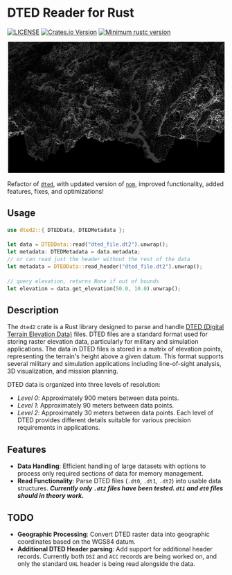# DTED Reader for Rust

[![LICENSE](https://img.shields.io/badge/license-MIT-blue.svg)](LICENSE)
[![Crates.io Version](https://img.shields.io/crates/v/dted2.svg)](https://crates.io/crates/dted2)
[![Minimum rustc version](https://img.shields.io/badge/rustc-1.56.0+-lightgray.svg)](#rust-version-requirements-msrv)
<!-- [![Latest Release](https://img.shields.io/github/v/release/arpadav/dted2)](https://github.com/arpadav/dted2) -->
<!-- [![Coverage Status](https://coveralls.io/repos/github/arpadav/dted2/badge.svg?branch=main)](https://coveralls.io/github/arpadav/dted2?branch=main) -->

<p align="center">
    <img width="500" src="~dted.png" alt="alt text" title="optional title">
</p>

Refactor of [`dted`](https://github.com/fizyk20/dted), with updated version of [`nom`](https://crates.io/crates/nom), improved functionality, added features, fixes, and optimizations!

## Usage

```rust
use dted2::{ DTEDData, DTEDMetadata };

let data = DTEDData::read("dted_file.dt2").unwrap();
let metadata: DTEDMetadata = data.metadata;
// or can read just the header without the rest of the data
let metadata = DTEDData::read_header("dted_file.dt2").unwrap();

// query elevation, returns None if out of bounds
let elevation = data.get_elevation(50.0, 10.0).unwrap();
```

## Description

The `dted2` crate is a Rust library designed to parse and handle [DTED (Digital Terrain Elevation Data)](https://www.dlr.de/de/eoc/Portaldata/60/Resources/dokumente/7_sat_miss/SRTM-XSAR-DEM-DTED-1.1.pdf) files. DTED files are a standard format used for storing raster elevation data, particularly for military and simulation applications. The data in DTED files is stored in a matrix of elevation points, representing the terrain's height above a given datum. This format supports several military and simulation applications including line-of-sight analysis, 3D visualization, and mission planning.

DTED data is organized into three levels of resolution:

* _Level 0_: Approximately 900 meters between data points.
* _Level 1_: Approximately 90 meters between data points.
* _Level 2_: Approximately 30 meters between data points.
Each level of DTED provides different details suitable for various precision requirements in applications.

## Features

* __Data Handling__: Efficient handling of large datasets with options to process only required sections of data for memory management.
* __Read Functionality__: Parse DTED files (`.dt0`, `.dt1`, `.dt2`) into usable data structures. ***Currently only `.dt2` files have been tested. `dt1` and `dt0` files should in theory work.***

## TODO

* __Geographic Processing__: Convert DTED raster data into geographic coordinates based on the WGS84 datum.
* __Additional DTED Header parsing__: Add support for additional header records. Currently both `DSI` and `ACC` records are being worked on, and only the standard `UHL` header is being read alongside the data.
